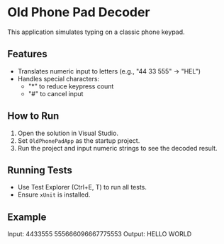 # Old Phone Pad Decoder

This application simulates typing on a classic phone keypad.

## Features
- Translates numeric input to letters (e.g., "44 33 555" -> "HEL")
- Handles special characters:
  - "*" to reduce keypress count
  - "#" to cancel input

## How to Run
1. Open the solution in Visual Studio.
2. Set `OldPhonePadApp` as the startup project.
3. Run the project and input numeric strings to see the decoded result.

## Running Tests
- Use Test Explorer (Ctrl+E, T) to run all tests.
- Ensure `xUnit` is installed.

## Example
Input: 4433555 555666096667775553
Output: HELLO WORLD

